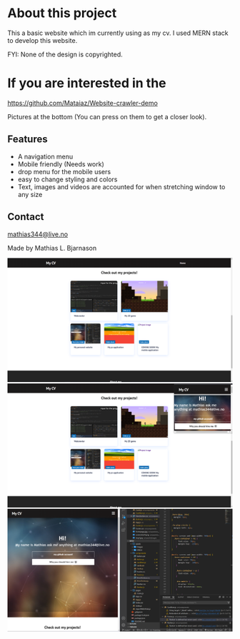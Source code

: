 # About this project #
This a basic website which im currently using as my cv.
I used MERN stack to develop this website.

FYI: None of the design is copyrighted.

# If you are interested in the #
https://github.com/Mataiaz/Website-crawler-demo

Pictures at the bottom (You can press on them to get a closer look).

## Features ##
* A navigation menu
* Mobile friendly (Needs work)
* drop menu for the mobile users
* easy to change styling and colors
* Text, images and videos are accounted for when stretching window to any size

## Contact ##
mathias344@live.no

Made by Mathias L. Bjarnason

![](https://github.com/Mataiaz/mycv/blob/master/src/assets/images/snip1.png)
![](https://github.com/Mataiaz/mycv/blob/master/src/assets/images/snip%202.png)
![](https://github.com/Mataiaz/mycv/blob/master/src/assets/images/snip3.png)
